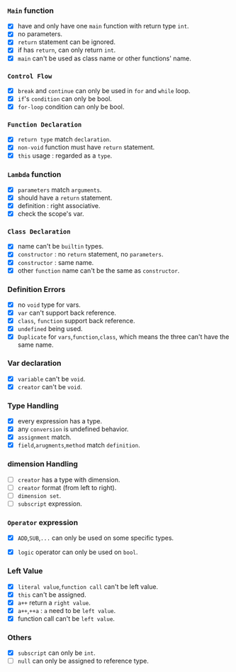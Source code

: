 ### `Main` function
- [x] have and only have one `main` function with return type `int`.
- [x] no parameters.
- [x] `return` statement can be ignored.
- [x] if has `return`, can only return `int`.
- [x] `main` can't be used as class name or other functions' name.

### `Control Flow`
- [x] `break` and `continue` can only be used in `for` and `while` loop.
- [x] `if`'s `condition` can only be bool.
- [x] `for-loop` condition can only be bool.

### `Function Declaration`
- [x] `return type` match `declaration`.
- [x] `non-void` function must have `return` statement.
- [x] `this` usage : regarded as a `type`.

### `Lambda` function
- [x] `parameters` match `arguments`.
- [x] should have a `return` statement.
- [x] definition : right associative.
- [x] check the scope's var.

### `Class Declaration`
- [x] name can't be `builtin` types.
- [x] `constructor` : no `return` statement, no `parameters`.
- [x] `constructor` : same name.
- [x] other `function` name can't be the same as `constructor`.

### Definition Errors
- [x] no `void` type for vars.
- [x] `var` can't support back reference.
- [x] `class`, `function` support back reference.
- [x] `undefined` being used.
- [x] `Duplicate` for `vars`,`function`,`class`, which means the three can't have the same name.

### Var declaration
- [x] `variable` can't be `void`. 
- [x] `creator` can't be `void`.

### Type Handling
- [x] every expression has a type.
- [x] any `conversion` is undefined behavior.
- [x] `assignment` match.
- [x] `field`,`arugments`,`method` match `definition`.

### dimension Handling
- [ ] `creator` has a type with dimension.
- [ ] `creator` format (from left to right).
- [ ] `dimension set`.
- [ ] `subscript` expression.

### `Operator` expression
- [x] `ADD`,`SUB`,`...` can only be used on some specific types.
- [x] `logic` operator can only be used on `bool`.


### Left Value
- [x] `literal value`,`function call` can't be left value.
- [x] `this` can't be assigned.
- [x] `a++` return a `right value`.
- [x] `a++`,`++a` : `a` need to be `left value`.
- [x] function call can't be `left value`.

### Others
- [x] `subscript` can only be `int`.
- [ ] `null` can only be assigned to reference type.